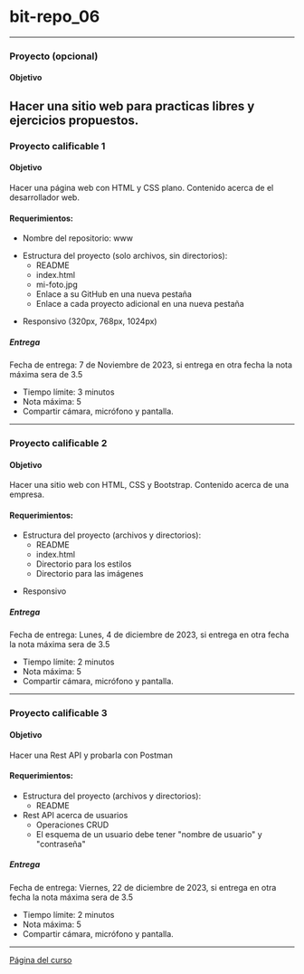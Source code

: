 # bit-repo_06
---
### Proyecto (opcional)
#### Objetivo
Hacer una sitio web para practicas libres y ejercicios propuestos.
---
### Proyecto calificable 1
#### Objetivo
Hacer una página web con HTML y CSS plano.
Contenido acerca de el desarrollador web.
#### Requerimientos:
- Nombre del repositorio: www
* Estructura del proyecto (solo archivos, sin directorios):
  - README
  - index.html
  - mi-foto.jpg
  - Enlace a su GitHub en una nueva pestaña
  - Enlace a cada proyecto adicional en una nueva pestaña

- Responsivo (320px, 768px, 1024px)
##### Entrega
Fecha de entrega: 7 de Noviembre de 2023, si entrega en otra fecha la nota máxima sera de 3.5
- Tiempo límite: 3 minutos
- Nota máxima: 5
- Compartir cámara, micrófono y pantalla.
---
### Proyecto calificable 2
#### Objetivo
Hacer una sitio web con HTML, CSS y Bootstrap.
Contenido acerca de una empresa.
#### Requerimientos:
* Estructura del proyecto (archivos y directorios):
  - README
  - index.html
  - Directorio para los estilos
  - Directorio para las imágenes

- Responsivo
##### Entrega
Fecha de entrega: Lunes, 4 de diciembre de 2023, si entrega en otra fecha la nota máxima sera de 3.5
- Tiempo límite: 2 minutos
- Nota máxima: 5
- Compartir cámara, micrófono y pantalla.
---
### Proyecto calificable 3
#### Objetivo
Hacer una Rest API y probarla con Postman
#### Requerimientos:
* Estructura del proyecto (archivos y directorios):
  - README
* Rest API acerca de usuarios
  - Operaciones CRUD
  - El esquema de un usuario debe tener "nombre de usuario" y "contraseña"
##### Entrega
Fecha de entrega: Viernes, 22 de diciembre de 2023, si entrega en otra fecha la nota máxima sera de 3.5
- Tiempo límite: 2 minutos
- Nota máxima: 5
- Compartir cámara, micrófono y pantalla.
---
[Página del curso](https://javierandres-dev.github.io/bit-repo_06/)
